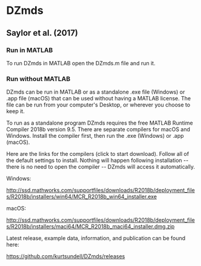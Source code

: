 # DZmds

## Saylor et al. (2017)

### Run in MATLAB

To run DZmds in MATLAB open the DZmds.m file and run it.

### Run without MATLAB

DZmds can be run in MATLAB or as a standalone .exe file (Windows) or .app file (macOS) that can be used without having a MATLAB license. The file can be run from your computer's Desktop, or wherever you choose to keep it. 

To run as a standalone program DZmds requires the free MATLAB Runtime Compiler 2018b version 9.5. There are separate compilers for macOS and Windows. Install the compiler first, then run the .exe (Windows) or .app (macOS).

Here are the links for the compilers (click to start download). Follow all of the default settings to install. Nothing will happen following installation -- there is no need to open the compiler -- DZmds will access it automatically.

Windows:

http://ssd.mathworks.com/supportfiles/downloads/R2018b/deployment_files/R2018b/installers/win64/MCR_R2018b_win64_installer.exe

macOS:

http://ssd.mathworks.com/supportfiles/downloads/R2018b/deployment_files/R2018b/installers/maci64/MCR_R2018b_maci64_installer.dmg.zip

Latest release, example data, information, and publication can be found here: 

https://github.com/kurtsundell/DZmds/releases
